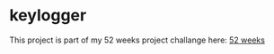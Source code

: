 # keylogger

This project is part of my 52 weeks project challange here: [52 weeks](https://github.com/mikkybang/52weeks-project-ideas)
